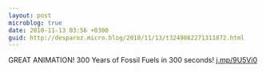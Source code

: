```yaml
---
layout: post
microblog: true
date: 2010-11-13 03:56 +0300
guid: http://desparoz.micro.blog/2010/11/13/t3249862271311872.html
---
```

GREAT ANIMATION! 300 Years of Fossil Fuels in 300 seconds! [j.mp/9U5Vi0](http://j.mp/9U5Vi0)
